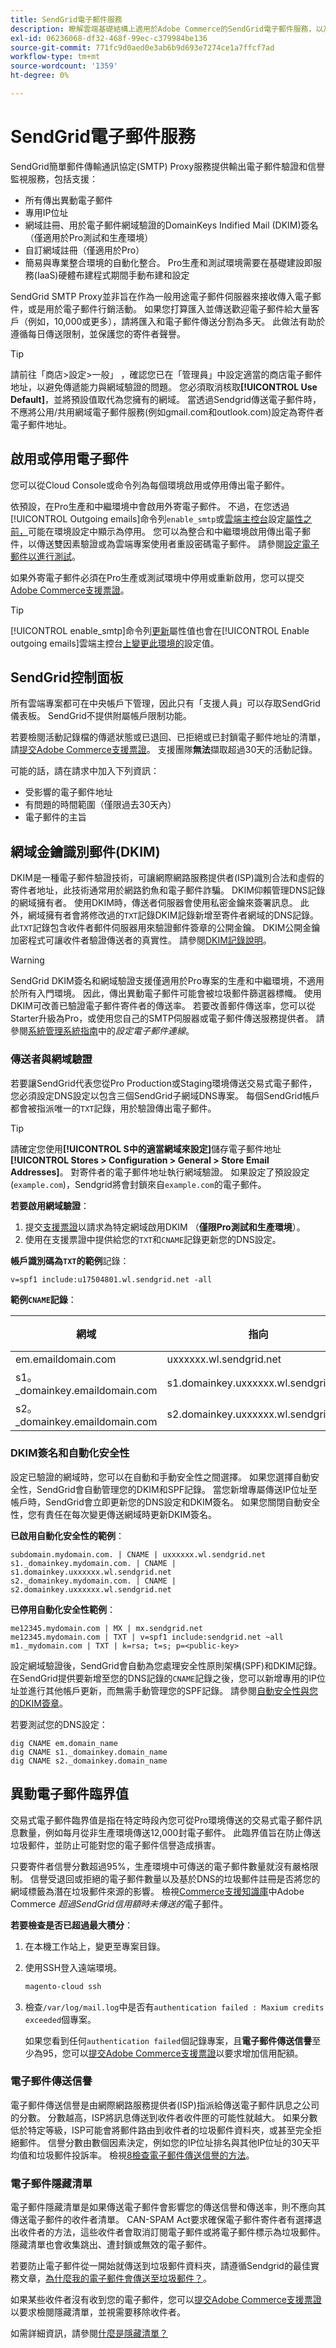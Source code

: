 ```yaml
---
title: SendGrid電子郵件服務
description: 瞭解雲端基礎結構上適用於Adobe Commerce的SendGrid電子郵件服務，以及如何測試您的DNS設定。
exl-id: 06236068-df32-468f-99ec-c379984be136
source-git-commit: 771fc9d0aed0e3ab6b9d693e7274ce1a7ffcf7ad
workflow-type: tm+mt
source-wordcount: '1359'
ht-degree: 0%

---
```


# SendGrid電子郵件服務

SendGrid簡單郵件傳輸通訊協定(SMTP) Proxy服務提供輸出電子郵件驗證和信譽監視服務，包括支援：

* 所有傳出異動電子郵件
* 專用IP位址
* 網域註冊、用於電子郵件網域驗證的DomainKeys Indified Mail (DKIM)簽名（僅適用於Pro測試和生產環境）
* 自訂網域註冊（僅適用於Pro）
* 簡易與專業整合環境的自動化整合。 Pro生產和測試環境需要在基礎建設即服務(IaaS)硬體布建程式期間手動布建和設定

SendGrid SMTP Proxy並非旨在作為一般用途電子郵件伺服器來接收傳入電子郵件，或是用於電子郵件行銷活動。 如果您打算匯入並傳送歡迎電子郵件給大量客戶（例如，10,000或更多），請將匯入和電子郵件傳送分割為多天。 此做法有助於遵循每日傳送限制，並保護您的寄件者聲譽。

>[!TIP]
>
>請前往「商店>設定>一般」 ，確認您已在「管理員」中設定適當的商店電子郵件地址，以避免傳遞能力與網域驗證的問題。 您必須取消核取&#x200B;**[!UICONTROL Use Default]**，並將預設值取代為您擁有的網域。 當透過Sendgrid傳送電子郵件時，不應將公用/共用網域電子郵件服務(例如gmail.com和outlook.com)設定為寄件者電子郵件地址。

## 啟用或停用電子郵件

您可以從Cloud Console或命令列為每個環境啟用或停用傳出電子郵件。

依預設，在Pro生產和中繼環境中會啟用外寄電子郵件。 不過，在您透過[!UICONTROL Outgoing emails]命令列`enable_smtp`或[雲端主控台](outgoing-emails.md#enable-emails-in-the-cli)設定[屬性之前，](outgoing-emails.md#enable-emails-in-the-cloud-console)可能在環境設定中顯示為停用。 您可以為整合和中繼環境啟用傳出電子郵件，以傳送雙因素驗證或為雲端專案使用者重設密碼電子郵件。 請參閱[設定電子郵件以進行測試](outgoing-emails.md)。

如果外寄電子郵件必須在Pro生產或測試環境中停用或重新啟用，您可以提交[Adobe Commerce支援票證](https://experienceleague.adobe.com/en/docs/commerce-knowledge-base/kb/help-center-guide/magento-help-center-user-guide)。

>[!TIP]
>
>[!UICONTROL enable_smtp]命令列[更新](outgoing-emails.md#enable-emails-in-the-cli)屬性值也會在[!UICONTROL Enable outgoing emails]雲端主控台[上變更此環境的](outgoing-emails.md#enable-emails-in-the-cloud-console)設定值。

## SendGrid控制面板

所有雲端專案都可在中央帳戶下管理，因此只有「支援人員」可以存取SendGrid儀表板。 SendGrid不提供附屬帳戶限制功能。

若要檢閱活動記錄檔的傳遞狀態或已退回、已拒絕或已封鎖電子郵件地址的清單，請[提交Adobe Commerce支援票證](https://experienceleague.adobe.com/en/docs/commerce-knowledge-base/kb/help-center-guide/magento-help-center-user-guide#submit-ticket)。 支援團隊&#x200B;**無法**&#x200B;擷取超過30天的活動記錄。

可能的話，請在請求中加入下列資訊：

* 受影響的電子郵件地址
* 有問題的時間範圍（僅限過去30天內）
* 電子郵件的主旨

## 網域金鑰識別郵件(DKIM)

DKIM是一種電子郵件驗證技術，可讓網際網路服務提供者(ISP)識別合法和虛假的寄件者地址，此技術通常用於網路釣魚和電子郵件詐騙。 DKIM仰賴管理DNS記錄的網域擁有者。 使用DKIM時，傳送者伺服器會使用私密金鑰來簽署訊息。 此外，網域擁有者會將修改過的`TXT`記錄DKIM記錄新增至寄件者網域的DNS記錄。 此`TXT`記錄包含收件者郵件伺服器用來驗證郵件簽章的公開金鑰。 DKIM公開金鑰加密程式可讓收件者驗證傳送者的真實性。 請參閱[DKIM記錄說明](https://docs.sendgrid.com/ui/account-and-settings/dkim-records)。

>[!WARNING]
>
>SendGrid DKIM簽名和網域驗證支援僅適用於Pro專案的生產和中繼環境，不適用於所有入門環境。 因此，傳出異動電子郵件可能會被垃圾郵件篩選器標幟。 使用DKIM可改善已驗證電子郵件寄件者的傳送率。 若要改善郵件傳送率，您可以從Starter升級為Pro，或使用您自己的SMTP伺服器或電子郵件傳送服務提供者。 請參閱[系統管理系統指南](https://experienceleague.adobe.com/en/docs/commerce-admin/systems/communications/email-communications)中的&#x200B;_設定電子郵件連線_。

### 傳送者與網域驗證

若要讓SendGrid代表您從Pro Production或Staging環境傳送交易式電子郵件，您必須設定DNS設定以包含三個SendGrid子網域DNS專案。 每個SendGrid帳戶都會被指派唯一的`TXT`記錄，用於驗證傳出電子郵件。

>[!TIP]
>
>請確定您使用&#x200B;**[!UICONTROL S中的適當網域來設定]**&#x200B;儲存電子郵件地址&#x200B;**[!UICONTROL Stores > Configuration > General > Store Email Addresses]**。 對寄件者的電子郵件地址執行網域驗證。 如果設定了預設設定(`example.com`)，Sendgrid將會封鎖來自`example.com`的電子郵件。

**若要啟用網域驗證**：

1. 提交[支援票證](https://experienceleague.adobe.com/en/docs/commerce-knowledge-base/kb/help-center-guide/magento-help-center-user-guide#submit-ticket)以請求為特定網域啟用DKIM （**僅限Pro測試和生產環境**）。
1. 使用在支援票證中提供給您的`TXT`和`CNAME`記錄更新您的DNS設定。

**帳戶識別碼為`TXT`的範例**&#x200B;記錄：

```text
v=spf1 include:u17504801.wl.sendgrid.net -all
```

**範例`CNAME`記錄**：

| 網域 | 指向 | 記錄型別 |
| ---------- | ---------- | ------------- |
| em.emaildomain.com | uxxxxxx.wl.sendgrid.net | CNAME |
| s1。_domainkey.emaildomain.com | s1.domainkey.uxxxxxx.wl.sendgrid.net | CNAME |
| s2。_domainkey.emaildomain.com | s2.domainkey.uxxxxxx.wl.sendgrid.net | CNAME |

### DKIM簽名和自動化安全性

設定已驗證的網域時，您可以在自動和手動安全性之間選擇。 如果您選擇自動安全性，SendGrid會自動管理您的DKIM和SPF記錄。 當您新增專屬傳送IP位址至帳戶時，SendGrid會立即更新您的DNS設定和DKIM簽名。 如果您關閉自動安全性，您有責任在每次變更傳送網域時更新DKIM簽名。

**已啟用自動化安全性的範例**：

```text
subdomain.mydomain.com. | CNAME | uxxxxxx.wl.sendgrid.net
s1._domainkey.mydomain.com. | CNAME | s1.domainkey.uxxxxxx.wl.sendgrid.net
s2._domainkey.mydomain.com. | CNAME | s2.domainkey.uxxxxxx.wl.sendgrid.net
```

**已停用自動化安全性範例**：

```text
me12345.mydomain.com | MX | mx.sendgrid.net
me12345.mydomain.com | TXT | v=spf1 include:sendgrid.net ~all
m1._mydomain.com | TXT | k=rsa; t=s; p=<public-key>
```

設定網域驗證後，SendGrid會自動為您處理安全性原則架構(SPF)和DKIM記錄。 在SendGrid提供要新增至您的DNS記錄的`CNAME`記錄之後，您可以新增專用的IP位址並進行其他帳戶更新，而無需手動管理您的SPF記錄。 請參閱[自動安全性與您的DKIM簽章](https://docs.sendgrid.com/ui/account-and-settings/dkim-records#automated-security-and-your-dkim-signature)。

若要測試您的DNS設定：

```
dig CNAME em.domain_name
dig CNAME s1._domainkey.domain_name
dig CNAME s2._domainkey.domain_name
```

## 異動電子郵件臨界值

交易式電子郵件臨界值是指在特定時段內您可從Pro環境傳送的交易式電子郵件訊息數量，例如每月從非生產環境傳送12,000封電子郵件。 此臨界值旨在防止傳送垃圾郵件，並防止可能對您的電子郵件信譽造成損害。

只要寄件者信譽分數超過95%，生產環境中可傳送的電子郵件數量就沒有嚴格限制。 信譽受退回或拒絕的電子郵件數量以及基於DNS的垃圾郵件註冊是否將您的網域標籤為潛在垃圾郵件來源的影響。 檢視[Commerce支援知識庫](https://experienceleague.adobe.com/en/docs/commerce-knowledge-base/kb/troubleshooting/miscellaneous/emails-not-being-sent-sendgrid-credits-exceeded)中Adobe Commerce _超過SendGrid信用額時未傳送的_&#x200B;電子郵件。

**若要檢查是否已超過最大積分**：

1. 在本機工作站上，變更至專案目錄。

1. 使用SSH登入遠端環境。

   ```bash
   magento-cloud ssh
   ```

1. 檢查`/var/log/mail.log`中是否有`authentication failed : Maxium credits exceeded`個專案。

   如果您看到任何`authentication failed`個記錄專案，且&#x200B;**電子郵件傳送信譽**&#x200B;至少為95，您可以[提交Adobe Commerce支援票證](https://experienceleague.adobe.com/en/docs/commerce-knowledge-base/kb/help-center-guide/magento-help-center-user-guide#submit-ticket)以要求增加信用配額。

### 電子郵件傳送信譽

電子郵件傳送信譽是由網際網路服務提供者(ISP)指派給傳送電子郵件訊息之公司的分數。 分數越高，ISP將訊息傳送到收件者收件匣的可能性就越大。 如果分數低於特定等級，ISP可能會將郵件路由到收件者的垃圾郵件資料夾，或甚至完全拒絕郵件。 信譽分數由數個因素決定，例如您的IP位址排名與其他IP位址的30天平均值和垃圾郵件投訴率。 檢視[8檢查電子郵件傳送信譽的方法](https://sendgrid.com/en-us/blog/5-ways-check-sending-reputation)。

### 電子郵件隱藏清單

電子郵件隱藏清單是如果傳送電子郵件會影響您的傳送信譽和傳送率，則不應向其傳送電子郵件的收件者清單。 CAN-SPAM Act要求確保電子郵件寄件者有選擇退出收件者的方法，這些收件者會取消訂閱電子郵件或將電子郵件標示為垃圾郵件。 隱藏清單也會收集跳出、遭封鎖或無效的電子郵件。

若要防止電子郵件從一開始就傳送到垃圾郵件資料夾，請遵循Sendgrid的最佳實務文章，[為什麼我的電子郵件會傳送至垃圾郵件？](https://sendgrid.com/en-us/blog/10-tips-to-keep-email-out-of-the-spam-folder)。

如果某些收件者沒有收到您的電子郵件，您可以[提交Adobe Commerce支援票證](https://experienceleague.adobe.com/en/docs/commerce-knowledge-base/kb/help-center-guide/magento-help-center-user-guide#submit-ticket)以要求檢閱隱藏清單，並視需要移除收件者。

如需詳細資訊，請參閱[什麼是隱藏清單？](https://sendgrid.com/en-us/blog/what-is-a-suppression-list)

